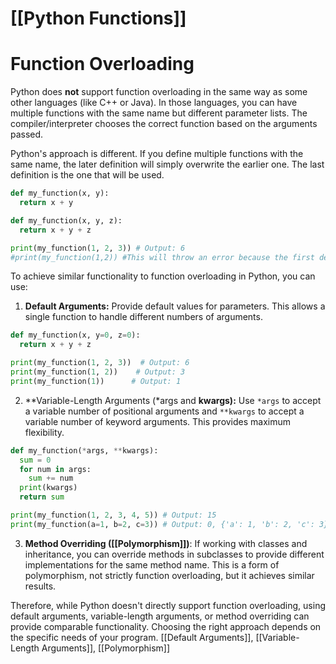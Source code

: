 # [[Python Functions]]
# Function Overloading

Python does **not** support function overloading in the same way as some other languages (like C++ or Java).  In those languages, you can have multiple functions with the same name but different parameter lists.  The compiler/interpreter chooses the correct function based on the arguments passed.

Python's approach is different.  If you define multiple functions with the same name, the later definition will simply overwrite the earlier one.  The last definition is the one that will be used.

```python
def my_function(x, y):
  return x + y

def my_function(x, y, z):
  return x + y + z

print(my_function(1, 2, 3)) # Output: 6
#print(my_function(1,2)) #This will throw an error because the first definition is overwritten.
```

To achieve similar functionality to function overloading in Python, you can use:

1. **Default Arguments:**  Provide default values for parameters. This allows a single function to handle different numbers of arguments.

```python
def my_function(x, y=0, z=0):
  return x + y + z

print(my_function(1, 2, 3))  # Output: 6
print(my_function(1, 2))    # Output: 3
print(my_function(1))      # Output: 1
```

2. **Variable-Length Arguments (*args and **kwargs):** Use `*args` to accept a variable number of positional arguments and `**kwargs` to accept a variable number of keyword arguments. This provides maximum flexibility.

```python
def my_function(*args, **kwargs):
  sum = 0
  for num in args:
    sum += num
  print(kwargs)
  return sum

print(my_function(1, 2, 3, 4, 5)) # Output: 15
print(my_function(a=1, b=2, c=3)) # Output: 0, {'a': 1, 'b': 2, 'c': 3}

```

3. **Method Overriding ([[Polymorphism]])**: If working with classes and inheritance, you can override methods in subclasses to provide different implementations for the same method name. This is a form of polymorphism, not strictly function overloading, but it achieves similar results.


Therefore, while Python doesn't directly support function overloading, using default arguments, variable-length arguments, or method overriding can provide comparable functionality.  Choosing the right approach depends on the specific needs of your program. [[Default Arguments]], [[Variable-Length Arguments]], [[Polymorphism]]

